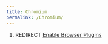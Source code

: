 ```yaml
---
title: Chromium
permalink: /Chromium/
---
```


1.  REDIRECT [Enable Browser Plugins](/Enable_Browser_Plugins "wikilink")
